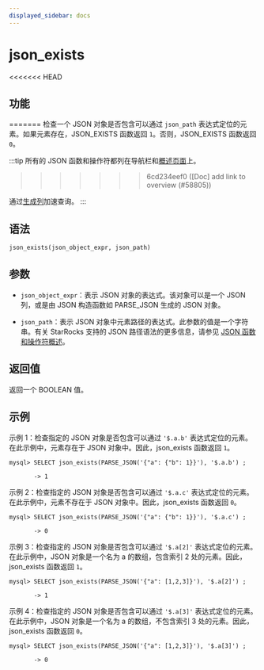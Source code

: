```yaml
---
displayed_sidebar: docs
---
```


# json_exists

<<<<<<< HEAD
## 功能
=======
检查一个 JSON 对象是否包含可以通过 `json_path` 表达式定位的元素。如果元素存在，JSON_EXISTS 函数返回 `1`。否则，JSON_EXISTS 函数返回 `0`。

:::tip
所有的 JSON 函数和操作符都列在导航栏和[概述页面](../overview-of-json-functions-and-operators.md)上。
>>>>>>> 6cd234eef0 ([Doc] add link to overview (#58805))

通过[生成列](../../../sql-statements/generated_columns.md)加速查询。
:::

## 语法

```Haskell
json_exists(json_object_expr, json_path)
```

## 参数

- `json_object_expr`：表示 JSON 对象的表达式。该对象可以是一个 JSON 列，或是由 JSON 构造函数如 PARSE_JSON 生成的 JSON 对象。

- `json_path`：表示 JSON 对象中元素路径的表达式。此参数的值是一个字符串。有关 StarRocks 支持的 JSON 路径语法的更多信息，请参见 [JSON 函数和操作符概述](../overview-of-json-functions-and-operators.md)。

## 返回值

返回一个 BOOLEAN 值。

## 示例

示例 1：检查指定的 JSON 对象是否包含可以通过 `'$.a.b'` 表达式定位的元素。在此示例中，元素存在于 JSON 对象中。因此，json_exists 函数返回 `1`。

```plaintext
mysql> SELECT json_exists(PARSE_JSON('{"a": {"b": 1}}'), '$.a.b') ;

       -> 1
```

示例 2：检查指定的 JSON 对象是否包含可以通过 `'$.a.c'` 表达式定位的元素。在此示例中，元素不存在于 JSON 对象中。因此，json_exists 函数返回 `0`。

```plaintext
mysql> SELECT json_exists(PARSE_JSON('{"a": {"b": 1}}'), '$.a.c') ;

       -> 0
```

示例 3：检查指定的 JSON 对象是否包含可以通过 `'$.a[2]'` 表达式定位的元素。在此示例中，JSON 对象是一个名为 a 的数组，包含索引 2 处的元素。因此，json_exists 函数返回 `1`。

```plaintext
mysql> SELECT json_exists(PARSE_JSON('{"a": [1,2,3]}'), '$.a[2]') ;

       -> 1
```

示例 4：检查指定的 JSON 对象是否包含可以通过 `'$.a[3]'` 表达式定位的元素。在此示例中，JSON 对象是一个名为 a 的数组，不包含索引 3 处的元素。因此，json_exists 函数返回 `0`。

```plaintext
mysql> SELECT json_exists(PARSE_JSON('{"a": [1,2,3]}'), '$.a[3]') ;

       -> 0
```